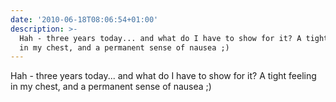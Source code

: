```yaml
---
date: '2010-06-18T08:06:54+01:00'
description: >-
  Hah - three years today... and what do I have to show for it? A tight feeling
  in my chest, and a permanent sense of nausea ;)
---
```

Hah - three years today... and what do I have to show for it? A tight feeling in my chest, and a permanent sense of nausea ;)
